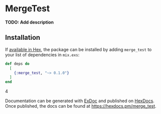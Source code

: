 # MergeTest

**TODO: Add description**

## Installation

If [available in Hex](https://hex.pm/docs/publish), the package can be installed
by adding `merge_test` to your list of dependencies in `mix.exs`:

```elixir
def deps do
  [
    {:merge_test, "~> 0.1.0"}
  ]
end
```

4

Documentation can be generated with [ExDoc](https://github.com/elixir-lang/ex_doc)
and published on [HexDocs](https://hexdocs.pm). Once published, the docs can
be found at <https://hexdocs.pm/merge_test>.

